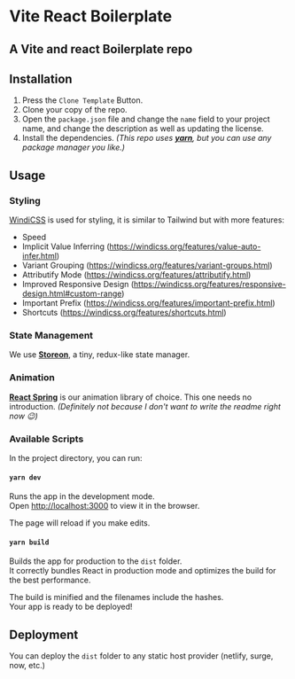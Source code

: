 # Vite React Boilerplate

## **A Vite and react Boilerplate repo**

## Installation

1. Press the `Clone Template` Button.
2. Clone your copy of the repo.
3. Open the `package.json` file and change the `name` field to your project name, and change the description as well as updating the license.
4. Install the dependencies. _(This repo uses [**yarn**](https://classic.yarnpkg.com/), but you can use any package manager you like.)_

## Usage

<!-- TODO: write (out) usage
  - State Management (Storeon) - Finish
  - Animations (React Spring) - Finish
  - Routing (vite-plugin-pages) - FIXME: We Have an Error
  - Form Validation (Vest) - TODO: Example
  - Testing (Peeky) - TODO: Write tests
 -->

### Styling

[WindiCSS](https://windicss.org) is used for styling, it is similar to Tailwind but with more features:

- Speed
- Implicit Value Inferring (<https://windicss.org/features/value-auto-infer.html>)
- Variant Grouping (<https://windicss.org/features/variant-groups.html>)
- Attributify Mode (<https://windicss.org/features/attributify.html>)
- Improved Responsive Design (<https://windicss.org/features/responsive-design.html#custom-range>)
- Important Prefix (<https://windicss.org/features/important-prefix.html>)
- Shortcuts (<https://windicss.org/features/shortcuts.html>)

### State Management

We use [**Storeon**](https://github.com/storeon/storeon/blob/main/README.md), a tiny, redux-like state manager.

### Animation

[**React Spring**](https://react-spring.io/) is our animation library of choice. This one needs no introduction. _(Definitely not because I don't want to write the readme right now 😉)_

### Available Scripts

In the project directory, you can run:

#### `yarn dev`

Runs the app in the development mode.\
Open [http://localhost:3000](http://localhost:3000) to view it in the browser.

The page will reload if you make edits.

#### `yarn build`

Builds the app for production to the `dist` folder.\
It correctly bundles React in production mode and optimizes the build for the best performance.

The build is minified and the filenames include the hashes.\
Your app is ready to be deployed!

<!--
## Goals

- SSR ready (Just configure the server, add the entrypoint and render.)
-->

## Deployment

You can deploy the `dist` folder to any static host provider (netlify, surge, now, etc.)

<!-- https://dev.to/ealush/dead-simple-form-validation-with-vest-5gf8 -->
